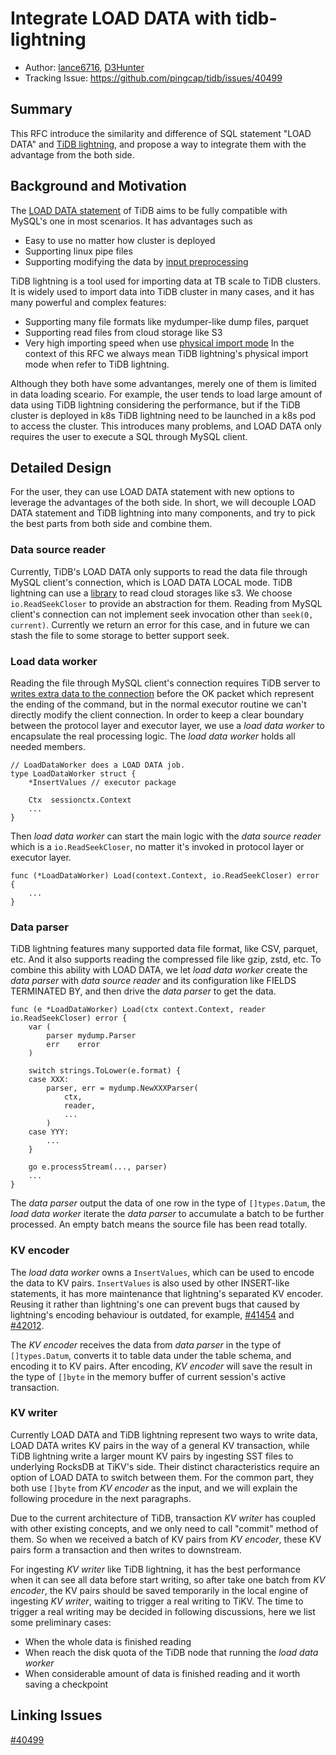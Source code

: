 # Integrate LOAD DATA with tidb-lightning

- Author: [lance6716](https://github.com/lance6716), [D3Hunter](https://github.com/D3Hunter)
- Tracking Issue: https://github.com/pingcap/tidb/issues/40499

## Summary

This RFC introduce the similarity and difference of SQL statement "LOAD DATA" and [TiDB lightning](https://docs.pingcap.com/tidb/stable/tidb-lightning-overview), and propose a way to integrate them with the advantage from the both side.

## Background and Motivation

The [LOAD DATA statement](https://docs.pingcap.com/tidb/stable/sql-statement-load-data#load-data) of TiDB aims to be fully compatible with MySQL's one in most scenarios. It has advantages such as
- Easy to use no matter how cluster is deployed
- Supporting linux pipe files
- Supporting modifying the data by [input preprocessing](https://dev.mysql.com/doc/refman/8.0/en/load-data.html#load-data-input-preprocessing)

TiDB lightning is a tool used for importing data at TB scale to TiDB clusters. It is widely used to import data into TiDB cluster in many cases, and it has many powerful and complex features:
- Supporting many file formats like mydumper-like dump files, parquet
- Supporting read files from cloud storage like S3
- Very high importing speed when use [physical import mode](https://docs.pingcap.com/tidb/stable/tidb-lightning-physical-import-mode)
In the context of this RFC we always mean TiDB lightning's physical import mode when refer to TiDB lightning.

Although they both have some advantanges, merely one of them is limited in data loading sceario. For example, the user tends to load large amount of data using TiDB lightning considering the performance, but if the TiDB cluster is deployed in k8s TiDB lightning need to be launched in a k8s pod to access the cluster. This introduces many problems, and LOAD DATA only requires the user to execute a SQL through MySQL client.

## Detailed Design

For the user, they can use LOAD DATA statement with new options to leverage the advantages of the both side. In short, we will decouple LOAD DATA statement and TiDB lightning into many components, and try to pick the best parts from both side and combine them.

### Data source reader

Currently, TiDB's LOAD DATA only supports to read the data file through MySQL client's connection, which is LOAD DATA LOCAL mode. TiDB lightning can use a [library](https://github.com/pingcap/tidb/tree/master/br/pkg/storage) to read cloud storages like s3. We choose `io.ReadSeekCloser` to provide an abstraction for them. Reading from MySQL client's connection can not implement seek invocation other than `seek(0, current)`. Currently we return an error for this case, and in future we can stash the file to some storage to better support seek.

### Load data worker

Reading the file through MySQL client's connection requires TiDB server to [writes extra data to the connection](https://dev.mysql.com/doc/dev/mysql-server/latest/page_protocol_com_query_response_local_infile_request.html) before the OK packet which represent the ending of the command, but in the normal executor routine we can't directly modify the client connection. In order to keep a clear boundary between the protocol layer and executor layer, we use a *load data worker* to encapsulate the real processing logic. The *load data worker* holds all needed members.

```golang
// LoadDataWorker does a LOAD DATA job.
type LoadDataWorker struct {
    *InsertValues // executor package

    Ctx  sessionctx.Context
    ...
}
```

Then *load data worker* can start the main logic with the *data source reader* which is a `io.ReadSeekCloser`, no matter it's invoked in protocol layer or executor layer.

```golang
func (*LoadDataWorker) Load(context.Context, io.ReadSeekCloser) error {
    ...
}
```

### Data parser

TiDB lightning features many supported data file format, like CSV, parquet, etc. And it also supports reading the compressed file like gzip, zstd, etc. To combine this ability with LOAD DATA, we let *load data worker* create the *data parser* with *data source reader* and its configuration like FIELDS TERMINATED BY, and then drive the *data parser* to get the data.

```golang
func (e *LoadDataWorker) Load(ctx context.Context, reader io.ReadSeekCloser) error {
    var (
        parser mydump.Parser
        err    error
    )

    switch strings.ToLower(e.format) {
    case XXX:
        parser, err = mydump.NewXXXParser(
            ctx,
            reader,
            ...
        )
    case YYY:
        ...
    }

    go e.processStream(..., parser)
    ...
}
```

The *data parser* output the data of one row in the type of `[]types.Datum`, the *load data worker* iterate the *data parser* to accumulate a batch to be further processed. An empty batch means the source file has been read totally.

### KV encoder

The *load data worker* owns a `InsertValues`, which can be used to encode the data to KV pairs. `InsertValues` is also used by other INSERT-like statements, it has more maintenance that lightning's separated KV encoder. Reusing it rather than lightning's one can prevent bugs that caused by lightning's encoding behaviour is outdated, for example, [#41454](https://github.com/pingcap/tidb/issues/41454) and [#42012](https://github.com/pingcap/tidb/issues/42012).

The *KV encoder* receives the data from *data parser* in the type of `[]types.Datum`, converts it to table data under the table schema, and encoding it to KV pairs. After encoding, *KV encoder* will save the result in the type of `[]byte` in the memory buffer of current session's active transaction.

### KV writer

Currently LOAD DATA and TiDB lightning represent two ways to write data, LOAD DATA writes KV pairs in the way of a general KV transaction, while TiDB lightning write a larger mount KV pairs by ingesting SST files to underlying RocksDB at TiKV's side. Their distinct characteristics require an option of LOAD DATA to switch between them. For the common part, they both use `[]byte` from *KV encoder* as the input, and we will explain the following procedure in the next paragraphs.

Due to the current architecture of TiDB, transaction *KV writer* has coupled with other existing concepts, and we only need to call "commit" method of them. So when we received a batch of KV pairs from *KV encoder*, these KV pairs form a transaction and then writes to downstream.

For ingesting *KV writer* like TiDB lightning, it has the best performance when it can see all data before start writing, so after take one batch from *KV encoder*, the KV pairs should be saved temporarily in the local engine of ingesting *KV writer*, waiting to trigger a real writing to TiKV. The time to trigger a real writing may be decided in following discussions, here we list some preliminary cases:
- When the whole data is finished reading
- When reach the disk quota of the TiDB node that running the *load data worker*
- When considerable amount of data is finished reading and it worth saving a checkpoint

## Linking Issues

[#40499](https://github.com/pingcap/tidb/issues/40499)
